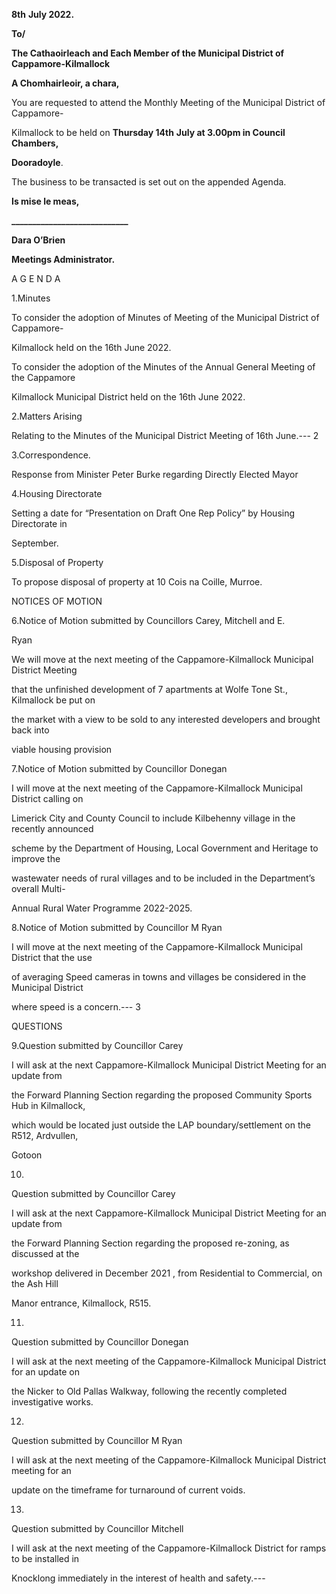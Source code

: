 **8th** **July 2022.**

**To/**

**The Cathaoirleach and Each Member of the Municipal District of Cappamore-Kilmallock**

**A Chomhairleoir, a chara,**

You are requested to attend the Monthly Meeting of the Municipal District of Cappamore-

Kilmallock to be held on **Thursday 14th** **July at 3.00pm in Council Chambers,**

**Dooradoyle**.

The business to be transacted is set out on the appended Agenda.

**Is mise le meas,**

**\_\_\_\_\_\_\_\_\_\_\_\_\_\_\_\_\_\_\_\_\_\_\_\_\_\_\_\_**

**Dara O’Brien**

**Meetings Administrator.**

A G E N D A

1.Minutes

To consider the adoption of Minutes of Meeting of the Municipal District of Cappamore-

Kilmallock held on the 16th June 2022.

To consider the adoption of the Minutes of the Annual General Meeting of the Cappamore

Kilmallock Municipal District held on the 16th June 2022.

2.Matters Arising

Relating to the Minutes of the Municipal District Meeting of 16th June.---
2

3.Correspondence.

Response from Minister Peter Burke regarding Directly Elected Mayor

4.Housing Directorate

Setting a date for “Presentation on Draft One Rep Policy” by Housing Directorate in

September.

5.Disposal of Property

To propose disposal of property at 10 Cois na Coille, Murroe.

NOTICES OF MOTION

6.Notice of Motion submitted by Councillors Carey, Mitchell and E.

Ryan

We will move at the next meeting of the Cappamore-Kilmallock Municipal District Meeting

that the unfinished development of 7 apartments at Wolfe Tone St., Kilmallock be put on

the market with a view to be sold to any interested developers and brought back into

viable housing provision

7.Notice of Motion submitted by Councillor Donegan

I will move at the next meeting of the Cappamore-Kilmallock Municipal District calling on

Limerick City and County Council to include Kilbehenny village in the recently announced

scheme by the Department of Housing, Local Government and Heritage to improve the

wastewater needs of rural villages and to be included in the Department’s overall Multi-

Annual Rural Water Programme 2022-2025.

8.Notice of Motion submitted by Councillor M Ryan

I will move at the next meeting of the Cappamore-Kilmallock Municipal District that the use

of averaging Speed cameras in towns and villages be considered in the Municipal District

where speed is a concern.---
3

QUESTIONS

9.Question submitted by Councillor Carey

I will ask at the next Cappamore-Kilmallock Municipal District Meeting for an update from

the Forward Planning Section regarding the proposed Community Sports Hub in Kilmallock,

which would be located just outside the LAP boundary/settlement on the R512, Ardvullen,

Gotoon

10.

Question submitted by Councillor Carey

I will ask at the next Cappamore-Kilmallock Municipal District Meeting for an update from

the Forward Planning Section regarding the proposed re-zoning, as discussed at the

workshop delivered in December 2021 , from Residential to Commercial, on the Ash Hill

Manor entrance, Kilmallock, R515.

11.

Question submitted by Councillor Donegan

I will ask at the next meeting of the Cappamore-Kilmallock Municipal District for an update on

the Nicker to Old Pallas Walkway, following the recently completed investigative works.

12.

Question submitted by Councillor M Ryan

I will ask at the next meeting of the Cappamore-Kilmallock Municipal District meeting for an

update on the timeframe for turnaround of current voids.

13.

Question submitted by Councillor Mitchell

I will ask at the next meeting of the Cappamore-Kilmallock District for ramps to be installed in

Knocklong immediately in the interest of health and safety.---
